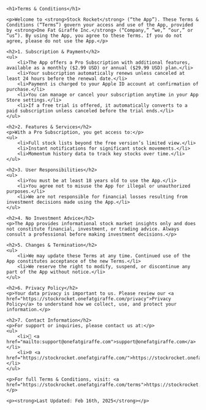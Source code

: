 <html lang="en">
<head>
    <meta charset="UTF-8">
    <meta name="viewport" content="width=device-width, initial-scale=1.0">
    <title>Terms & Conditions</title>
</head>
<body>

    <h1>Terms & Conditions</h1>

    <p>Welcome to <strong>Stock Rocket</strong> (“the App”). These Terms & Conditions (“Terms”) govern your access and use of the App, provided by <strong>One Fat Giraffe Inc.</strong> (“Company,” “we,” “our,” or “us”). By using the App, you agree to these Terms. If you do not agree, please do not use the App.</p>

    <h2>1. Subscription & Payment</h2>
    <ul>
        <li>The App offers a Pro Subscription with additional features, available as a monthly ($2.99 USD) or annual ($29.99 USD) plan.</li>
        <li>Your subscription automatically renews unless canceled at least 24 hours before the renewal date.</li>
        <li>Payment is charged to your Apple ID account at confirmation of purchase.</li>
        <li>You can manage or cancel your subscription anytime in your App Store settings.</li>
        <li>If a free trial is offered, it automatically converts to a paid subscription unless canceled before the trial ends.</li>
    </ul>

    <h2>2. Features & Services</h2>
    <p>With a Pro Subscription, you get access to:</p>
    <ul>
        <li>Full stock lists beyond the free version’s limited view.</li>
        <li>Instant notifications for significant stock movements.</li>
        <li>Momentum history data to track key stocks over time.</li>
    </ul>

    <h2>3. User Responsibilities</h2>
    <ul>
        <li>You must be at least 18 years old to use the App.</li>
        <li>You agree not to misuse the App for illegal or unauthorized purposes.</li>
        <li>We are not responsible for financial losses resulting from investment decisions made using the App.</li>
    </ul>

    <h2>4. No Investment Advice</h2>
    <p>The App provides informational stock market insights only and does not constitute financial, investment, or trading advice. Always consult a professional before making investment decisions.</p>

    <h2>5. Changes & Termination</h2>
    <ul>
        <li>We may update these Terms at any time. Continued use of the App constitutes acceptance of the new Terms.</li>
        <li>We reserve the right to modify, suspend, or discontinue any part of the App without notice.</li>
    </ul>

    <h2>6. Privacy Policy</h2>
    <p>Your data privacy is important to us. Please review our <a href="https://stockrocket.onefatgiraffe.com/privacy">Privacy Policy</a> to understand how we collect, use, and protect your information.</p>

    <h2>7. Contact Information</h2>
    <p>For support or inquiries, please contact us at:</p>
    <ul>
        <li>📧 <a href="mailto:support@onefatgiraffe.com">support@onefatgiraffe.com</a></li>
        <li>🌐 <a href="https://stockrocket.onefatgiraffe.com/">https://stockrocket.onefatgiraffe.com/</a></li>
    </ul>

    <p>For full Terms & Conditions, visit: <a href="https://stockrocket.onefatgiraffe.com/terms">https://stockrocket.onefatgiraffe.com/terms</a></p>

    <p><strong>Last Updated: Feb 16th, 2025</strong></p>

    


</body>
</html>




